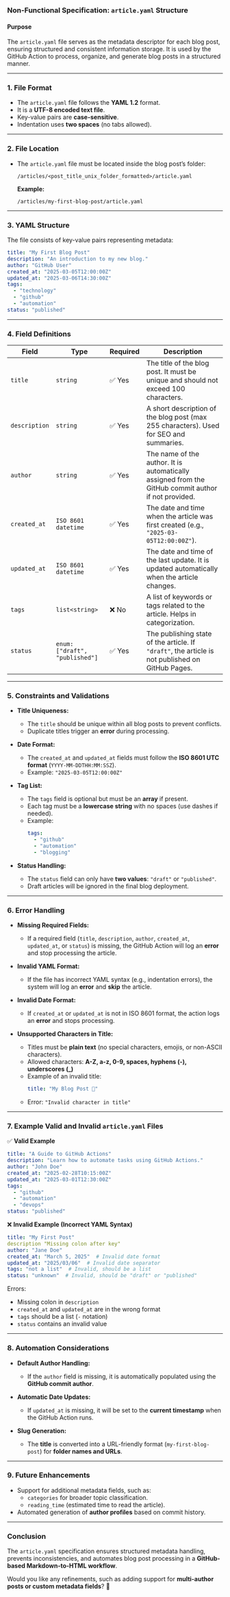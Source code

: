 ### **Non-Functional Specification: `article.yaml` Structure**

#### **Purpose**
The `article.yaml` file serves as the metadata descriptor for each blog post, ensuring structured and consistent information storage. It is used by the GitHub Action to process, organize, and generate blog posts in a structured manner.

---

### **1. File Format**
- The `article.yaml` file follows the **YAML 1.2** format.
- It is a **UTF-8 encoded text file**.
- Key-value pairs are **case-sensitive**.
- Indentation uses **two spaces** (no tabs allowed).

---

### **2. File Location**
- The `article.yaml` file must be located inside the blog post’s folder:
  ```
  /articles/<post_title_unix_folder_formatted>/article.yaml
  ```

  **Example:**
  ```
  /articles/my-first-blog-post/article.yaml
  ```

---

### **3. YAML Structure**
The file consists of key-value pairs representing metadata:

```yaml
title: "My First Blog Post"
description: "An introduction to my new blog."
author: "GitHub User"
created_at: "2025-03-05T12:00:00Z"
updated_at: "2025-03-06T14:30:00Z"
tags:
  - "technology"
  - "github"
  - "automation"
status: "published"
```

---

### **4. Field Definitions**

| Field        | Type          | Required | Description |
|-------------|--------------|----------|-------------|
| `title`     | `string`      | ✅ Yes    | The title of the blog post. It must be unique and should not exceed 100 characters. |
| `description` | `string`    | ✅ Yes    | A short description of the blog post (max 255 characters). Used for SEO and summaries. |
| `author`    | `string`      | ✅ Yes    | The name of the author. It is automatically assigned from the GitHub commit author if not provided. |
| `created_at` | `ISO 8601 datetime` | ✅ Yes | The date and time when the article was first created (e.g., `"2025-03-05T12:00:00Z"`). |
| `updated_at` | `ISO 8601 datetime` | ✅ Yes | The date and time of the last update. It is updated automatically when the article changes. |
| `tags`      | `list<string>` | ❌ No    | A list of keywords or tags related to the article. Helps in categorization. |
| `status`    | `enum: ["draft", "published"]` | ✅ Yes | The publishing state of the article. If `"draft"`, the article is not published on GitHub Pages. |

---

### **5. Constraints and Validations**
- **Title Uniqueness:**  
  - The `title` should be unique within all blog posts to prevent conflicts.
  - Duplicate titles trigger an **error** during processing.

- **Date Format:**  
  - The `created_at` and `updated_at` fields must follow the **ISO 8601 UTC format** (`YYYY-MM-DDTHH:MM:SSZ`).
  - Example: `"2025-03-05T12:00:00Z"`

- **Tag List:**  
  - The `tags` field is optional but must be an **array** if present.
  - Each tag must be a **lowercase string** with no spaces (use dashes if needed).
  - Example:
    ```yaml
    tags:
      - "github"
      - "automation"
      - "blogging"
    ```

- **Status Handling:**  
  - The `status` field can only have **two values**: `"draft"` or `"published"`.
  - Draft articles will be ignored in the final blog deployment.

---

### **6. Error Handling**
- **Missing Required Fields:**  
  - If a required field (`title`, `description`, `author`, `created_at`, `updated_at`, or `status`) is missing, the GitHub Action will log an **error** and stop processing the article.

- **Invalid YAML Format:**  
  - If the file has incorrect YAML syntax (e.g., indentation errors), the system will log an **error** and **skip** the article.

- **Invalid Date Format:**  
  - If `created_at` or `updated_at` is not in ISO 8601 format, the action logs an **error** and stops processing.

- **Unsupported Characters in Title:**  
  - Titles must be **plain text** (no special characters, emojis, or non-ASCII characters).
  - Allowed characters: **A-Z, a-z, 0-9, spaces, hyphens (-), underscores (_)**
  - Example of an invalid title:
    ```yaml
    title: "My Blog Post 🚀"
    ```
  - Error: `"Invalid character in title"`

---

### **7. Example Valid and Invalid `article.yaml` Files**

✅ **Valid Example**
```yaml
title: "A Guide to GitHub Actions"
description: "Learn how to automate tasks using GitHub Actions."
author: "John Doe"
created_at: "2025-02-28T10:15:00Z"
updated_at: "2025-03-01T12:30:00Z"
tags:
  - "github"
  - "automation"
  - "devops"
status: "published"
```

❌ **Invalid Example (Incorrect YAML Syntax)**
```yaml
title: "My First Post"
description "Missing colon after key"
author: "Jane Doe"
created_at: "March 5, 2025"  # Invalid date format
updated_at: "2025/03/06"  # Invalid date separator
tags: "not a list"  # Invalid, should be a list
status: "unknown"  # Invalid, should be "draft" or "published"
```
Errors:
- Missing colon in `description`
- `created_at` and `updated_at` are in the wrong format
- `tags` should be a list (`-` notation)
- `status` contains an invalid value

---

### **8. Automation Considerations**
- **Default Author Handling:**  
  - If the `author` field is missing, it is automatically populated using the **GitHub commit author**.

- **Automatic Date Updates:**  
  - If `updated_at` is missing, it will be set to the **current timestamp** when the GitHub Action runs.

- **Slug Generation:**  
  - The **title** is converted into a URL-friendly format (`my-first-blog-post`) for **folder names and URLs**.

---

### **9. Future Enhancements**
- Support for additional metadata fields, such as:
  - `categories` for broader topic classification.
  - `reading_time` (estimated time to read the article).
- Automated generation of **author profiles** based on commit history.

---

### **Conclusion**
The `article.yaml` specification ensures structured metadata handling, prevents inconsistencies, and automates blog post processing in a **GitHub-based Markdown-to-HTML workflow**.

Would you like any refinements, such as adding support for **multi-author posts or custom metadata fields**? 🚀